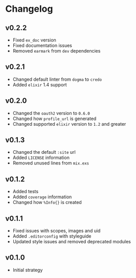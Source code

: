 # Changelog

## v0.2.2

* Fixed `ex_doc` version
* Fixed documentation issues
* Removed `earmark` from `dev` dependencies

## v0.2.1

* Changed default linter from `dogma` to `credo`
* Added `elixir` 1.4 support

## v0.2.0

* Changed the `oauth2` version to `0.6.0`
* Changed how `profile_url` is generated
* Changed supported `elixir` version to `1.2` and greater

## v0.1.3

* Changed the default `:site` url
* Added `LICENSE` information
* Removed unused lines from `mix.exs`

## v0.1.2

* Added tests
* Added `coverage` information
* Changed how `%Info{}` is created

## v0.1.1

* Fixed issues with scopes, images and uid
* Added `.editorconfig` with styleguide
* Updated style issues and removed deprecated modules

## v0.1.0

* Initial strategy
